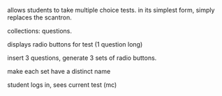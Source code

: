 <p>allows students to take multiple choice tests. in its simplest form, simply replaces the scantron.</p>
<p>collections: questions.</p>
<p>displays radio buttons for test (1 question long)</p>
<p>insert 3 questions, generate 3 sets of radio buttons.</p>
<p>make each set have a distinct name</p>
<p>student logs in, sees current test (mc) </p>
